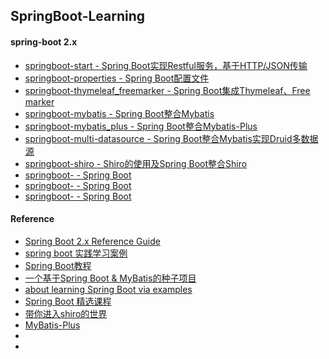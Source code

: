 ## SpringBoot-Learning

#### spring-boot 2.x
* [springboot-start - Spring Boot实现Restful服务，基于HTTP/JSON传输](https://github.com/ZzzLJ/SpringBoot-Learning/blob/master/springboot-start/README.md)
* [springboot-properties - Spring Boot配置文件](https://github.com/ZzzLJ/SpringBoot-Learning/blob/master/springboot-properties/README.md)
* [springboot-thymeleaf_freemarker - Spring Boot集成Thymeleaf、Free marker](https://github.com/ZzzLJ/SpringBoot-Learning/blob/master/thymeleaf_freemarker/README.md)
* [springboot-mybatis - Spring Boot整合Mybatis](https://github.com/ZzzLJ/SpringBoot-Learning/blob/master/springboot-mybatis/README.md)
* [springboot-mybatis_plus - Spring Boot整合Mybatis-Plus](https://github.com/ZzzLJ/SpringBoot-Learning/blob/master/springboot-mybatis_plus/README.md)
* [springboot-multi-datasource - Spring Boot整合Mybatis实现Druid多数据源](https://github.com/ZzzLJ/SpringBoot-Learning/blob/master/springboot-multi-datasource/README.md)
* [springboot-shiro - Shiro的使用及Spring Boot整合Shiro](https://github.com/ZzzLJ/SpringBoot-Learning/blob/master/springboot-shiro/README.md)
* [springboot- - Spring Boot](https://github.com/ZzzLJ/SpringBoot-Learning/blob/master/springboot-/README.md)
* [springboot- - Spring Boot](https://github.com/ZzzLJ/SpringBoot-Learning/blob/master/springboot-/README.md)
* [springboot- - Spring Boot](https://github.com/ZzzLJ/SpringBoot-Learning/blob/master/springboot-/README.md)

#### Reference
* [Spring Boot 2.x Reference Guide](https://docs.spring.io/spring-boot/docs/2.0.6.RELEASE/reference/htmlsingle/)
* [spring boot 实践学习案例](https://github.com/JeffLi1993/springboot-learning-example)
* [Spring Boot教程](https://github.com/dyc87112/SpringBoot-Learning)
* [一个基于Spring Boot & MyBatis的种子项目](https://github.com/lihengming/spring-boot-api-project-seed)
* [about learning Spring Boot via examples](https://github.com/ityouknow/spring-boot-examples)
* [Spring Boot 精选课程](https://github.com/ityouknow/spring-boot-leaning)
* [带你进入shiro的世界](https://blog.csdn.net/sihai12345/column/info/15160)
* [MyBatis-Plus](https://mp.baomidou.com/)
* []()
* []()
